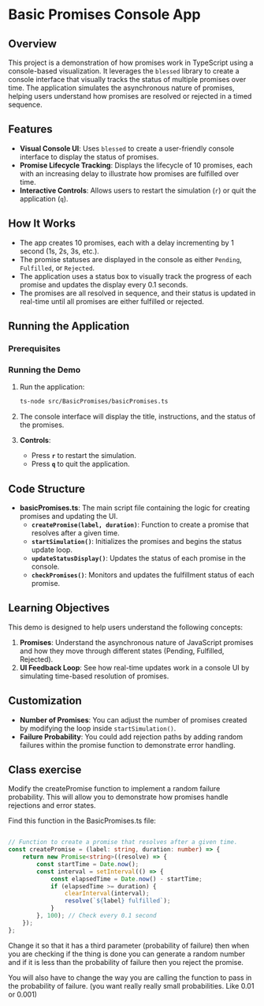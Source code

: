 # Basic Promises Console App

## Overview

This project is a demonstration of how promises work in TypeScript using a console-based visualization. It leverages the `blessed` library to create a console interface that visually tracks the status of multiple promises over time. The application simulates the asynchronous nature of promises, helping users understand how promises are resolved or rejected in a timed sequence.

## Features

- **Visual Console UI**: Uses `blessed` to create a user-friendly console interface to display the status of promises.
- **Promise Lifecycle Tracking**: Displays the lifecycle of 10 promises, each with an increasing delay to illustrate how promises are fulfilled over time.
- **Interactive Controls**: Allows users to restart the simulation (`r`) or quit the application (`q`).

## How It Works

- The app creates 10 promises, each with a delay incrementing by 1 second (1s, 2s, 3s, etc.).
- The promise statuses are displayed in the console as either `Pending`, `Fulfilled`, or `Rejected`.
- The application uses a status box to visually track the progress of each promise and updates the display every 0.1 seconds.
- The promises are all resolved in sequence, and their status is updated in real-time until all promises are either fulfilled or rejected.

## Running the Application

### Prerequisites



### Running the Demo

1. Run the application:
   ```sh
   ts-node src/BasicPromises/basicPromises.ts
   ```
   

2. The console interface will display the title, instructions, and the status of the promises.

3. **Controls**:
   - Press **`r`** to restart the simulation.
   - Press **`q`** to quit the application.

## Code Structure

- **basicPromises.ts**: The main script file containing the logic for creating promises and updating the UI.
  - **`createPromise(label, duration)`**: Function to create a promise that resolves after a given time.
  - **`startSimulation()`**: Initializes the promises and begins the status update loop.
  - **`updateStatusDisplay()`**: Updates the status of each promise in the console.
  - **`checkPromises()`**: Monitors and updates the fulfillment status of each promise.

## Learning Objectives

This demo is designed to help users understand the following concepts:

1. **Promises**: Understand the asynchronous nature of JavaScript promises and how they move through different states (Pending, Fulfilled, Rejected).
2. **UI Feedback Loop**: See how real-time updates work in a console UI by simulating time-based resolution of promises.


## Customization

- **Number of Promises**: You can adjust the number of promises created by modifying the loop inside `startSimulation()`.
- **Failure Probability**: You could add rejection paths by adding random failures within the promise function to demonstrate error handling.

## Class exercise

Modify the createPromise function to implement a random failure probability. This will allow you to demonstrate how promises handle rejections and error states.

Find this function in the BasicPromises.ts file:
```typescript

// Function to create a promise that resolves after a given time.
const createPromise = (label: string, duration: number) => {
    return new Promise<string>((resolve) => {
        const startTime = Date.now();
        const interval = setInterval(() => {
            const elapsedTime = Date.now() - startTime;
            if (elapsedTime >= duration) {
                clearInterval(interval);
                resolve(`${label} fulfilled`);
            }
        }, 100); // Check every 0.1 second
    });
};

```

Change it so that it has a third parameter (probability of failure) then when you are checking if the thing is done you can generate a random number and if it is less than the probability of failure then you reject the promise.

You will also have to change the way you are calling the function to pass in the probability of failure.  (you want really really small probabilities.  Like 0.01 or 0.001)